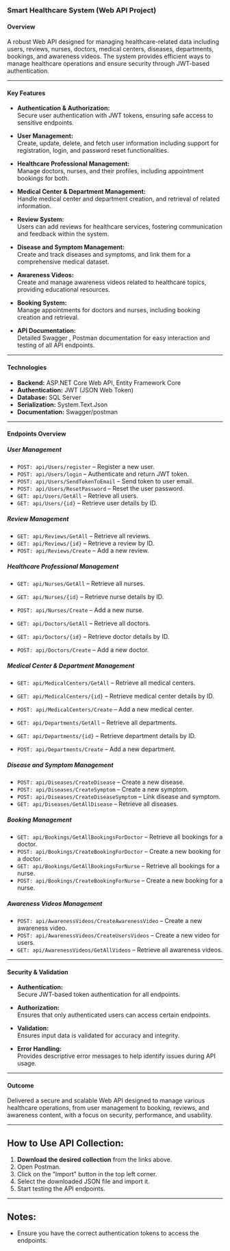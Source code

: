 ### **Smart Healthcare System (Web API Project)**

#### **Overview**  
A robust Web API designed for managing healthcare-related data including users, reviews, nurses, doctors, medical centers, diseases, departments, bookings, and awareness videos. The system provides efficient ways to manage healthcare operations and ensure security through JWT-based authentication.

---

#### **Key Features**
- **Authentication & Authorization:**  
  Secure user authentication with JWT tokens, ensuring safe access to sensitive endpoints.

- **User Management:**  
  Create, update, delete, and fetch user information including support for registration, login, and password reset functionalities.

- **Healthcare Professional Management:**  
  Manage doctors, nurses, and their profiles, including appointment bookings for both.

- **Medical Center & Department Management:**  
  Handle medical center and department creation, and retrieval of related information.

- **Review System:**  
  Users can add reviews for healthcare services, fostering communication and feedback within the system.

- **Disease and Symptom Management:**  
  Create and track diseases and symptoms, and link them for a comprehensive medical dataset.

- **Awareness Videos:**  
  Create and manage awareness videos related to healthcare topics, providing educational resources.

- **Booking System:**  
  Manage appointments for doctors and nurses, including booking creation and retrieval.

- **API Documentation:**  
  Detailed Swagger , Postman documentation for easy interaction and testing of all API endpoints.

---

#### **Technologies**
- **Backend:** ASP.NET Core Web API, Entity Framework Core  
- **Authentication:** JWT (JSON Web Token)  
- **Database:** SQL Server  
- **Serialization:** System.Text.Json  
- **Documentation:** Swagger/postman  

---

#### **Endpoints Overview**

##### **User Management**
- `POST: api/Users/register` – Register a new user.  
- `POST: api/Users/login` – Authenticate and return JWT token.  
- `POST: api/Users/SendTokenToEmail` – Send token to user email.  
- `POST: api/Users/ResetPassword` – Reset the user password.  
- `GET: api/Users/GetAll` – Retrieve all users.  
- `GET: api/Users/{id}` – Retrieve user details by ID.  

##### **Review Management**
- `GET: api/Reviews/GetAll` – Retrieve all reviews.  
- `GET: api/Reviews/{id}` – Retrieve a review by ID.  
- `POST: api/Reviews/Create` – Add a new review.  

##### **Healthcare Professional Management**
- `GET: api/Nurses/GetAll` – Retrieve all nurses.  
- `GET: api/Nurses/{id}` – Retrieve nurse details by ID.  
- `POST: api/Nurses/Create` – Add a new nurse.  

- `GET: api/Doctors/GetAll` – Retrieve all doctors.  
- `GET: api/Doctors/{id}` – Retrieve doctor details by ID.  
- `POST: api/Doctors/Create` – Add a new doctor.  

##### **Medical Center & Department Management**
- `GET: api/MedicalCenters/GetAll` – Retrieve all medical centers.  
- `GET: api/MedicalCenters/{id}` – Retrieve medical center details by ID.  
- `POST: api/MedicalCenters/Create` – Add a new medical center.  

- `GET: api/Departments/GetAll` – Retrieve all departments.  
- `GET: api/Departments/{id}` – Retrieve department details by ID.  
- `POST: api/Departments/Create` – Add a new department.  

##### **Disease and Symptom Management**
- `POST: api/Diseases/CreateDisease` – Create a new disease.  
- `POST: api/Diseases/CreateSymptom` – Create a new symptom.  
- `POST: api/Diseases/CreateDiseaseSymptom` – Link disease and symptom.  
- `GET: api/Diseases/GetAllDisease` – Retrieve all diseases.  

##### **Booking Management**
- `GET: api/Bookings/GetAllBookingsForDoctor` – Retrieve all bookings for a doctor.  
- `POST: api/Bookings/CreateBookingForDoctor` – Create a new booking for a doctor.  
- `GET: api/Bookings/GetAllBookingsForNurse` – Retrieve all bookings for a nurse.  
- `POST: api/Bookings/CreateBookingForNurse` – Create a new booking for a nurse.  

##### **Awareness Videos Management**
- `POST: api/AwarenessVideos/CreateAwarenessVideo` – Create a new awareness video.  
- `POST: api/AwarenessVideos/CreateUsersVideos` – Create a new video for users.  
- `GET: api/AwarenessVideos/GetAllVideos` – Retrieve all awareness videos.  

---

#### **Security & Validation**
- **Authentication:**  
  Secure JWT-based token authentication for all endpoints.  

- **Authorization:**  
  Ensures that only authenticated users can access certain endpoints.

- **Validation:**  
  Ensures input data is validated for accuracy and integrity.

- **Error Handling:**  
  Provides descriptive error messages to help identify issues during API usage.  

---

#### **Outcome**
Delivered a secure and scalable Web API designed to manage various healthcare operations, from user management to booking, reviews, and awareness content, with a focus on security, performance, and usability.

---

## How to Use API Collection:

1. **Download the desired collection** from the links above.
2. Open Postman.
3. Click on the "Import" button in the top left corner.
4. Select the downloaded JSON file and import it.
5. Start testing the API endpoints.

---

## Notes:
- Ensure you have the correct authentication tokens to access the endpoints.
